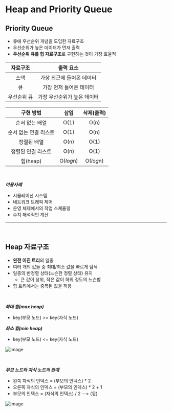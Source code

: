 # **Heap and Priority Queue**

## **Priority Queue**

- 큐에 우선순위 개념을 도입한 자료구조
- 우선순위가 높은 데이터가 먼저 출력
- **우선순위 큐를 힙 자료구조**로 구현하는 것이 가장 효율적

|  자료구조   |          출력 요소          |
| :---------: | :-------------------------: |
|    스택     |  가장 최근에 들어온 데이터  |
|     큐      |   가장 먼저 들어온 데이터   |
| 우선순위 큐 | 가장 우선순위가 높은 데이터 |

|       구현 방법       |   삽입    | 삭제(출력) |
| :-------------------: | :-------: | :--------: |
|    순서 없는 배열     |   O(1)    |    O(n)    |
| 순서 없는 연결 리스트 |   O(1)    |    O(n)    |
|      정렬된 배열      |   O(n)    |    O(1)    |
|  정렬된 연결 리스트   |   O(n)    |    O(1)    |
|       힙(heap)        | O(*log*n) | O(*log*n)  |

<br>

**_이용사례_**

- 시뮬레이션 시스템
- 네트워크 트래픽 제어
- 운영 체제에서의 작업 스케쥴링
- 수치 해석적인 계산

---

<br>

## **Heap 자료구조**

- **완전 이진 트리**의 일종
- 여러 개의 값들 중 최대/최소 값을 빠르게 탐색
- 일종의 반정렬 상태(느슨한 정렬 상태) 유지
  - 큰 값이 상위, 작은 값이 하위 정도의 느슨함
- 힙 트리에서는 중복된 값을 허용

<br>

**_최대 힙(max heap)_**

- key(부모 노드) >= key(자식 노드)

**_최소 힙(min heap)_**

- key(부모 노드) <= key(자식 노드)

![image](https://user-images.githubusercontent.com/60606025/148164767-42ff05d1-c152-4d90-bf67-a1a14847f6f4.png)

<br>

**_부모 노드와 자식 노드의 관계_**

- 왼쪽 자식의 인덱스 = (부모의 인덱스) \* 2
- 오른쪽 자식의 인덱스 = (부모의 인덱스) \* 2 + 1
- 부모의 인덱스 = (자식의 인덱스) / 2 --> (몫)

![image](https://user-images.githubusercontent.com/60606025/148167489-6ff76eac-dfdb-45fe-8754-d39cbde3f14c.png)
